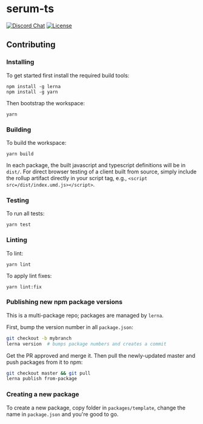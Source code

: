 # serum-ts

[![Discord Chat](https://img.shields.io/discord/739225212658122886?color=blueviolet)](https://discord.com/channels/739225212658122886)
[![License](https://img.shields.io/github/license/project-serum/serum-dex?color=blue)](https://opensource.org/licenses/Apache-2.0)

## Contributing

### Installing

To get started first install the required build tools:

```
npm install -g lerna
npm install -g yarn
```

Then bootstrap the workspace:

```
yarn
```

### Building

To build the workspace:

```
yarn build
```

In each package, the built javascript and typescript definitions will be in `dist/`. For direct browser testing of a client built from source, simply include the rollup artifact directly in your script tag, e.g., `<script src=/dist/index.umd.js></script>`.

### Testing

To run all tests:

```
yarn test
```

### Linting

To lint:

```
yarn lint
```

To apply lint fixes:

```
yarn lint:fix
```

### Publishing new npm package versions

This is a multi-package repo; packages are managed by `lerna`.

First, bump the version number in all `package.json`:

```sh
git checkout -b mybranch
lerna version  # bumps package numbers and creates a commit
```

Get the PR approved and merge it. Then pull the newly-updated master
and push packages from it to npm:

```sh
git checkout master && git pull
lerna publish from-package
```

### Creating a new package

To create a new package, copy folder in `packages/template`, change the name in `package.json` and you're good to go.
